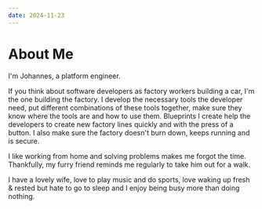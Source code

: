 ```yaml
---
date: 2024-11-23
---
```

About Me
========

I'm Johannes, a platform engineer.

If you think about software developers as factory workers building a car, I'm the one building the factory. I develop the necessary tools the developer need, put different combinations of these tools together, make sure they know where the tools are and how to use them. Blueprints I create help the developers to create new factory lines quickly and with the press of a button. I also make sure the factory doesn't burn down, keeps running and is secure.

I like working from home and solving problems makes me forgot the time. Thankfully, my furry friend reminds me regularly to take him out for a walk.

I have a lovely wife, love to play music and do sports, love waking up fresh & rested but hate to go to sleep and I enjoy being busy more than doing nothing.


